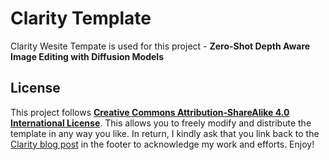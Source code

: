 # Clarity Template

Clarity Wesite Tempate is used for this project - **Zero-Shot Depth Aware Image Editing with Diffusion Models**


## License
This project follows  <a href="https://creativecommons.org/licenses/by-sa/4.0/"><b>Creative Commons Attribution-ShareAlike 4.0 International License</b></a>. This allows you to freely modify and distribute the template in any way you like. In return, I kindly ask that you link back to the [Clarity blog post](https://shikun.io/projects/clarity) in the footer to acknowledge my work and efforts. Enjoy!
